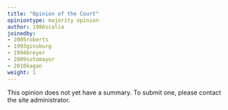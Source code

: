 ```yaml
---
title: "Opinion of the Court"
opiniontype: majority opinion
author: 1986scalia
joinedby:
- 2005roberts
- 1993ginsburg
- 1994breyer
- 2009sotomayor
- 2010kagan
weight: 1
---
```

This opinion does not yet have a summary. To submit one, please contact the site administrator.